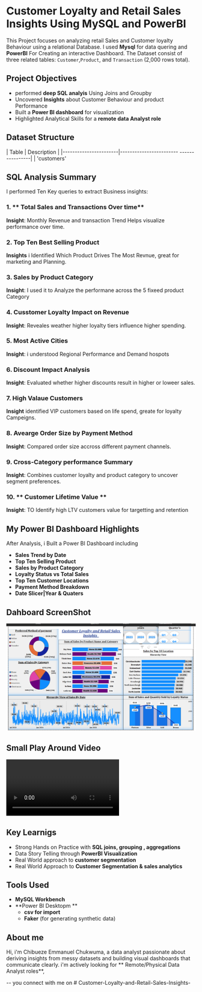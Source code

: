 # Customer Loyalty and Retail Sales Insights Using MySQL and PowerBI 

This Project focuses on analyzing retail Sales and Customer loyalty Behaviour 
using a relational Database. I used **Mysql** for data quering and **PowerBI**
For Creating an interactive Dashboard. The Dataset consist of three related tables:
`Customer`,`Product`, and `Transaction` (2,000 rows total).

## Project Objectives 
- performed **deep SQL analyis** Using Joins and Groupby 
- Uncovered **Insights** about Customer Behaviour and product Performance 
- Built a **Power BI dashboard** for visualization 
- Highlighted Analytical Skills for a **remote data Analyst role**

## Dataset Structure 
| Table                 | Description 
|
|-----------------------|------------------------
----------------|
| 'customers'




## SQL Analysis Summary 
 I performed Ten Key queries to extract Business insights:

 ### 1. **  Total Sales and Transactions Over time**
 **Insight**: Monthly Revenue and transaction Trend  Helps visualize performance over time. 

 ### 2. **Top Ten Best Selling Product**
**Insights** i Identified Which Product Drives The Most Revnue, great for marketing and Planning. 

###  3. **Sales by Product Category**
**Insight**: I used it to Analyze the performane across the 5 fixeed product Category 

###  4. **Cusstomer Loyalty Impact on Revenue**
**Insight**: Reveales weather higher loyalty tiers influence higher spending.

###  5. **Most Active Cities**
**Insight**: i understood Regional Performance and Demand hospots 

###  6. **Discount Impact Analysis**
**Insight**: Evaluated whether higher discounts result in higher or loweer sales.

###  7. **High Valaue Customers**
**Insight** identified VIP customers based on life spend, greate for loyalty Campeigns. 

###  8. **Avearge Order Size by Payment Method**
**Insight**: Compared order size accross different payment channels.

###  9. **Cross-Category performance Summary**
**Insight**: Combines customer loyalty and product category to uncover segment preferences. 

###  10. ** Customer Lifetime Value **
 **Insight**: TO Identify high LTV customers value for targetting and retention


 ## My Power BI Dashboard Highlights
  After Analysis, i Built a Power BI Dashboard including 
  - **Sales Trend by Date**
  - **Top Ten Selling Product**
  - **Sales by Product Category**
  - **Loyalty Status vs Total Sales**
  - **Top Ten Customer Locations**
  - **Payment Method Breakdown** 
  - **Date Slicer|Year & Quaters**

  ## Dahboard ScreenShot 
![Dashboard Preview](<Dashboard .png>)

## Small Play Around Video 
<video controls src="Customer Loyalty and Retail Sales Dashboard .mp4" title="Title"></video>

## Key Learnigs 
 - Strong Hands on Practice with **SQL joins, grouping , aggregations**
 - Data Story Telling through **PowerBI Visualization** 
 - Real World approach to **customer segmentation** 
 - Real World Approach to **Customer Segmentation & sales analytics**

 ## Tools Used 
 - **MySQL Workbench**
 - **Power BI Desktopm **
   - **csv for import**
    - **Faker** (for generating synthetic data)

## About me 
Hi, i'm Chibueze Emmanuel Chukwuma, a data analyst passionate about deriving insights from messy datasets and building visual dashboards that communicate clearly. i'm actively looking for ** Remote/Physical Data Analyst roles**,  

-- you connect with me on 
#   C u s t o m e r - L o y a l t y - a n d - R e t a i l - S a l e s - I n s i g h t s - 
 
 